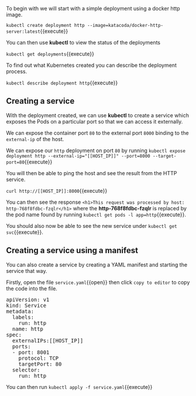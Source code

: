 To begin with we will start with a simple deployment using a docker http image.

`kubectl create deployment http --image=katacoda/docker-http-server:latest`{{execute}}

You can then use **kubectl** to view the status of the deployments

`kubectl get deployments`{{execute}}

To find out what Kubernetes created you can describe the deployment process.

`kubectl describe deployment http`{{execute}}

## Creating a service
With the deployment created, we can use **kubectl** to create a service which exposes the Pods on a particular port so that we can access it externally.

We can expose the container port `80` to the external port `8000` binding to the `external-ip` of the host.

We can expose our `http` deployment on port `80` by running `kubectl expose deployment http --external-ip="[[HOST_IP]]" --port=8000 --target-port=80`{{execute}}

You will then be able to ping the host and see the result from the HTTP service.

`curl http://[[HOST_IP]]:8000`{{execute}}

You can then see the response `<h1>This request was processed by host: http-768f8fdbc-fzqlr</h1>` where the **http-768f8fdbc-fzqlr** is replaced by the pod name found by running `kubectl get pods -l app=http`{{execute}}.

You should also now be able to see the new service under `kubectl get svc`{{execute}}.

## Creating a service using a manifest

You can also create a service by creating a YAML manifest and starting the service that way.

Firstly, open the file `service.yaml`{{open}} then click `copy to editor` to copy the code into the file.

<pre class="file"
data-filename="service.yaml"
data-target="replace">
apiVersion: v1
kind: Service
metadata:
  labels:
    run: http
  name: http
spec:
  externalIPs:[[HOST_IP]]
  ports:
  - port: 8001
    protocol: TCP
    targetPort: 80
  selector:
    run: http</pre>


You can then run `kubectl apply -f service.yaml`{{execute}}
